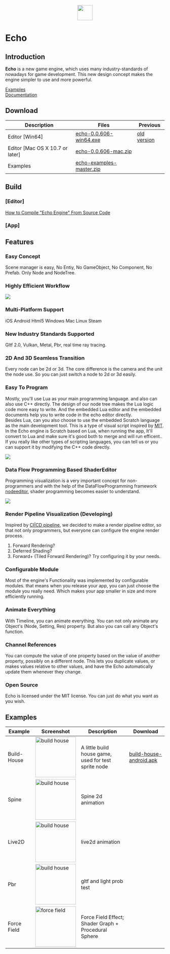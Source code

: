 <p align="center">
    <img width="48" height="48" src="https://raw.githubusercontent.com/timi-liuliang/echo/master/editor/echo/Resource/App.ico">
</p>  

# Echo

## Introduction  

**Echo** is a new game engine, which uses many industry-standards of nowadays for game development. This new design concept makes the engine simpler to use and more powerful.

[Examples](https://github.com/timi-liuliang/echo-examples)  
[Documentation](https://github.com/timi-liuliang/echo/wiki)  

## Download   
|Description|Files|Previous|
|---|---|---|   
|Editor [Win64]|[echo-0.0.606-win64.exe](https://github.com/timi-liuliang/echo/releases/download/0.0.6-preview/echo-0.0.606-win64.exe)|[old version](https://github.com/timi-liuliang/echo/releases)|
|Editor [Mac OS X 10.7 or later]|[echo-0.0.606-mac.zip](https://github.com/timi-liuliang/echo/releases/download/0.0.6-preview/echo-0.0.606-mac.zip)|
|Examples|[echo-examples-master.zip](https://codeload.github.com/timi-liuliang/echo-examples/zip/master)|

## Build
### [Editor]   
[How to Compile "Echo Engine" From Source Code](https://github.com/timi-liuliang/echo/wiki/Compile-Echo-From-Source-Code)

### [App]   

## Features

### Easy Concept  
Scene manager is easy, No Entiy, No GameObject, No Component, No Prefab. Only Node and NodeTree.

###  Highly Efficient Workflow   
![](https://media.githubusercontent.com/media/timi-liuliang/echo-download/master/images/intro/echo.png)  

### Multi-Platform Support  
iOS Android Html5 Windows Mac Linux Steam  

### New Industry Standards Supported
Gltf 2.0, Vulkan, Metal, Pbr, real time ray tracing.

### 2D And 3D Seamless Transition  
Every node can be 2d or 3d. The core difference is the camera and the unit the node use. So you can just switch a node to 2d or 3d easily.

### Easy To Program  
Mostly, you'll use Lua as your main programming language. and also can also use C++ directly. The design of our node tree makes the Lua logic code more easy to write. And the embedded Lua editor and the embedded documents help you to write code in the echo editor directly.   
Besides Lua, can you also choose to use the embedded Scratch language as the main development tool. This is a type of visual script inspired by [MIT](https://scratch.mit.edu/). In the Echo engine is Scratch based on Lua, when running the app, It'll convert to Lua and make sure it's good both to merge and will run efficent..   
If you really like other types of scripting languages, you can tell us or you can support it by modifying the C++ code directly.

![](https://media.githubusercontent.com/media/timi-liuliang/echo-download/master/images/intro/echo1.png)   

### Data Flow Programming Based ShaderEditor
Programming visualization is a very important concept for non-programmers and with the help of the DataFlowProgramming framework [nodeeditor](https://github.com/paceholder/nodeeditor), shader programming becomes easier to understand.

![](https://media.githubusercontent.com/media/timi-liuliang/echo-download/master/images/intro/shadereditor.png)   

### Render Pipeline Visualization (Developing)
Inspired by [CI|CD pipeline](https://semaphoreci.com/blog/cicd-pipeline), we decided to make a render pipeline editor, so that not only programmers, but everyone can configure the engine render process.   
1. Forward Rendering?   
2. Deferred Shading?    
3. Forward+ (Tiled Forward Rendering)?
Try configuring it by your needs.

### Configurable Module   
Most of the engine's Functionality was implemented by configurable modules. that means when you release your app, you can just choose the module you really need. Which makes your app smaller in size and more efficiently running.

### Animate Everything   
With Timeline, you can animate everything. You can not only animate any Object's (Node, Setting, Res) property. But also you can call any Object's function.

### Channel References
You can compute the value of one property based on the value of another property, possibly on a different node. This lets you duplicate values, or makes values relative to other values, and have the Echo automatically update them whenever they change.

### Open Source  
Echo is licensed under the MIT license. You can just do what you want as you wish.

## Examples
|Example|Screenshot|Description|Download|
|---|---|---|---|
|Build-House|<img src="https://github.com/timi-liuliang/echo-examples/blob/master/ads/build_house.gif?raw=true" alt="build house"  height="128px" />|A little build house game, used for test sprite node|[build-house-android.apk](https://github.com/timi-liuliang/echo-examples/releases/tag/build-house-1.0)|
|Spine|<img src="https://github.com/timi-liuliang/echo-examples/raw/master/ads/spine.gif?raw=true" alt="build house"  height="128px" />|Spine 2d animation|
|Live2D|<img src="https://github.com/timi-liuliang/echo-examples/raw/master/ads/live2d.gif?raw=true" alt="build house"  height="128px" />|live2d animation|
|Pbr|<img src="https://github.com/timi-liuliang/echo-examples/raw/master/ads/cubemap.png?raw=true" alt="build house"  height="128px" />|gltf and light prob test|
|Force Field|<img src="https://github.com/timi-liuliang/echo-examples/blob/master/ads/forcefield.gif?raw=true" alt="force field"  height="128px" />|Force Field Effect; Shader Graph + Procedural Sphere|
